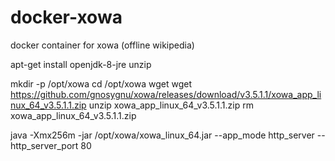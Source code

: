 # docker-xowa
docker container for xowa (offline wikipedia)


 apt-get install openjdk-8-jre unzip

 mkdir -p /opt/xowa
 cd /opt/xowa
 wget  wget https://github.com/gnosygnu/xowa/releases/download/v3.5.1.1/xowa_app_linux_64_v3.5.1.1.zip
 unzip xowa_app_linux_64_v3.5.1.1.zip
 rm xowa_app_linux_64_v3.5.1.1.zip
 
 java -Xmx256m -jar /opt/xowa/xowa_linux_64.jar  --app_mode http_server  --http_server_port 80
